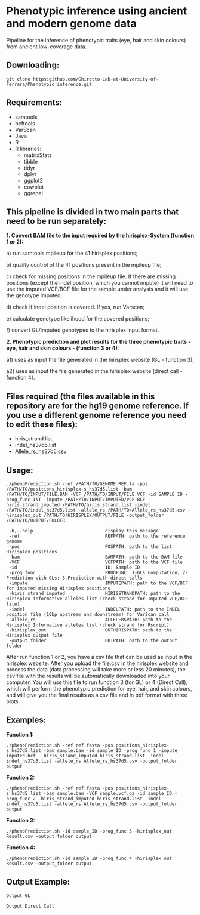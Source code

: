 # Phenotypic inference using ancient and modern genome data

Pipeline for the inference of phenotypic traits (eye, hair and skin colours) from ancient low-coverage data.

**Downloading:**
-------------------------------------------------------------------------------------
```
git clone https:github.com/Ghirotto-Lab-at-University-of-Ferrara/Phenotypic_inference.git
```


**Requirements:**
-------------------------------------------------------------------------------------
* samtools
* bcftools
* VarScan
* Java
* R
* R libraries:
  * matrixStats
  * tibble
  * tidyr
  * dplyr
  * ggplot2
  * cowplot
  * ggrepel


**This pipeline is divided in two main parts that need to be run separately:**
-------------------------------------------------------------------------------------

**1. Convert BAM file to the input required by the hirisplex-System (function 1 or 2):**

  a) run samtools mpileup for the 41 hirisplex positions;
  
  b) quality control of the 41 positions present in the mpileup file;
  
  c) check for missing positions in the mpileup file. If there are missing positions (except the indel position, which you cannot impute) it will need to use the imputed VCF/BCF file for the sample under analysis and it will use the genotype imputed;
	
  d) check if indel position is covered. If yes, run Varscan;
	
  e) calculate genotype likelihood for the covered positions;
  
  f) convert GL/imputed genotypes to the hirisplex input format.

**2. Phenotypic prediction and plot results for the three phenotypic traits - eye, hair and skin colours - (function 3 or 4):**
	
  a1) uses as input the file generated in the hirisplex website (GL - function 3);

  a2) uses as input the file generated in the hirisplex website (direct call - function 4).

**Files required (the files available in this repository are for the hg19 genome reference. If you use a different genome reference you need to edit these files):**
-------------------------------------------------------------------------------------
- hiris_strand.list
- indel_hs37d5.list
- Allele_rs_hs37d5.csv

**Usage:**
-------------------------------------------------------------------------------------
```
./phenoPrediction.sh -ref /PATH/TO/GENOME_REF.fa -pos /PATH/TO/positions_hirisplex-s_hs37d5.list -bam /PATH/TO/INPUT/FILE.BAM -VCF /PATH/TO/INPUT/FILE.VCF -id SAMPLE_ID -prog_func INT -impute /PATH/TO/INPUT/IMPUTED/VCF-BCF -hiris_strand_imputed /PATH/TO/hiris_strand.list -indel /PATH/TO/indel_hs37d5.list -allele_rs /PATH/TO/Allele_rs_hs37d5.csv -hirisplex_out /PATH/TO/HIRISPLEX/OUTPUT/FILE -output_folder /PATH/TO/OUTPUT/FOLDER
 
 -h,--help                           display this message
 -ref                                REFPATH: path to the reference genome
 -pos                                POSPATH: path to the list Hirisplex positions
 -bam                                BAMPATH: path to the BAM file
 -VCF                                VCFPATH: path to the VCF file
 -id                                 ID: Sample ID
 -prog_func                          PROGFUNC: 1-GLs Computation; 2-Prediction with GLs; 3-Prediction with direct calls
 -impute                             IMPUTEPATH: path to the VCF/BCF for imputed missing Hirisplex positions
 -hiris_strand_imputed               HIRISSTRANDPATH: path to the Hirisplex informative alleles list (check strand for Imputed VCF/BCF file)
 -indel                              INDELPATH: path to the INDEL position file (10bp upstream and downstream) for VarScan call
 -allele_rs                          ALLELERSPATH: path to the Hirisplex Informative alleles list (check strand for Rscript)
 -hirisplex_out                      OUTHIRISPATH: path to the Hirisplex output file
 -output_folder                      OUTPATH: path to the output folder
```

After run function 1 or 2, you have a csv file that can be used as input in the hirisplex website. After you upload the file.csv in the hirisplex website and process the data (data processing will take more or less 20 minutes), the csv file with the results will be automatically downloaded into your computer. You will use this file to run function 3 (for GL) or 4 (Direct Call), which will perform the phenotypic prediction for eye, hair, and skin colours, and will give you the final results as a csv file and in pdf format with three plots.

**Examples:**
-------------------------------------------------------------------------------------

**Function 1:**
```
./phenoPrediction.sh -ref ref.fasta -pos positions_hirisplex-s_hs37d5.list -bam sample.bam -id sample_ID -prog_func 1 -impute imputed.bcf  -hiris_strand_imputed hiris_strand.list -indel indel_hs37d5.list -allele_rs Allele_rs_hs37d5.csv -output_folder output
```
**Function 2:**
```
./phenoPrediction.sh -ref ref.fasta -pos positions_hirisplex-s_hs37d5.list -bam sample.bam -VCF sample.vcf.gz -id sample_ID -prog_func 2 -hiris_strand_imputed hiris_strand.list -indel indel_hs37d5.list -allele_rs Allele_rs_hs37d5.csv -output_folder output
```
**Function 3:**
```
./phenoPrediction.sh -id sample_ID -prog_func 3 -hirisplex_out Result.csv -output_folder output
```

**Function 4:**
```
./phenoPrediction.sh -id sample_ID -prog_func 4 -hirisplex_out Result.csv -output_folder output
```

**Output Example:**
-------------------------------------------------------------------------------------

```
Output GL
```


```
Output Direct Call
```
